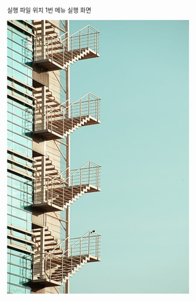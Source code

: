 
실행 파일 위치
1번 메뉴 실행 화면


<img src='https://github.com/livmeraki/2023PP1_Project1/blob/main/screenshots/stairs-8198875_640.jpg?raw=true'>
